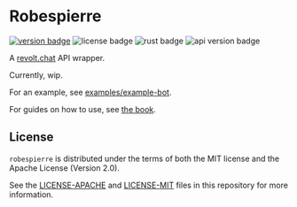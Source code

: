 # Robespierre

[![version badge][]][link] ![license badge][] ![rust badge][] ![api version badge][]

A [revolt.chat][revolt] API wrapper.

Currently, wip.

For an example, see [examples/example-bot](examples/example-bot).

For guides on how to use, see [the book](https://dblanovschi.github.io/robespierre).

## License

`robespierre` is distributed under the terms of both the MIT license and the Apache License (Version 2.0).

See the [LICENSE-APACHE][license apache] and [LICENSE-MIT][license mit] files in this repository for more information.

[version badge]: https://img.shields.io/crates/v/robespierre?label=robespierre&style=for-the-badge
[link]: https://crates.io/crates/robespierre

[license badge]: https://img.shields.io/crates/l/robespierre?style=for-the-badge
[license mit]: ./LICENSE-MIT
[license apache]: ./LICENSE-APACHE

[revolt]: https://revolt.chat

[rust badge]: https://img.shields.io/badge/rust-1.53+-93450a.svg?style=for-the-badge&logo=rust

[api version badge]: https://img.shields.io/badge/api-0.5.3--alpha.0--patch.0-orange.svg?style=for-the-badge
